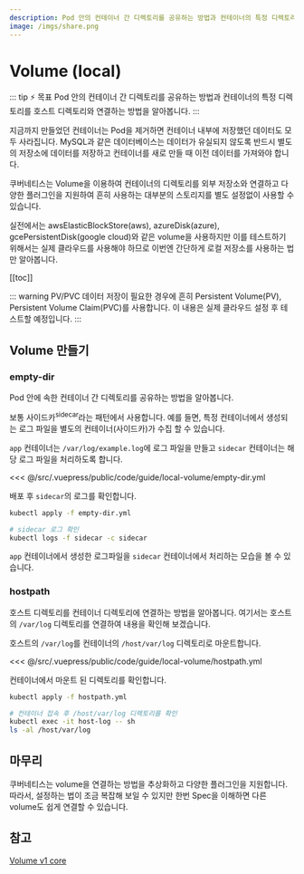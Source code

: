 ```yaml
---
description: Pod 안의 컨테이너 간 디렉토리를 공유하는 방법과 컨테이너의 특정 디렉토리를 호스트 디렉토리와 연결하는 방법을 알아봅니다.
image: /imgs/share.png
---
```


# Volume (local)

::: tip ⚡️ 목표
Pod 안의 컨테이너 간 디렉토리를 공유하는 방법과 컨테이너의 특정 디렉토리를 호스트 디렉토리와 연결하는 방법을 알아봅니다.
:::

지금까지 만들었던 컨테이너는 Pod을 제거하면 컨테이너 내부에 저장했던 데이터도 모두 사라집니다. MySQL과 같은 데이터베이스는 데이터가 유실되지 않도록 반드시 별도의 저장소에 데이터를 저장하고 컨테이너를 새로 만들 때 이전 데이터를 가져와야 합니다.

쿠버네티스는 Volume을 이용하여 컨테이너의 디렉토리를 외부 저장소와 연결하고 다양한 플러그인을 지원하여 흔히 사용하는 대부분의 스토리지를 별도 설정없이 사용할 수 있습니다.

실전에서는 awsElasticBlockStore(aws), azureDisk(azure), gcePersistentDisk(google cloud)와 같은 volume을 사용하지만 이를 테스트하기 위해서는 실제 클라우드를 사용해야 하므로 이번엔 간단하게 로컬 저장소를 사용하는 법만 알아봅니다.

[[toc]]

::: warning PV/PVC
데이터 저장이 필요한 경우에 흔히 Persistent Volume(PV), Persistent Volume Claim(PVC)를 사용합니다. 이 내용은 실제 클라우드 설정 후 테스트할 예정입니다.
:::

## Volume 만들기

### empty-dir

Pod 안에 속한 컨테이너 간 디렉토리를 공유하는 방법을 알아봅니다.

보통 사이드카<sup>sidecar</sup>라는 패턴에서 사용합니다. 예를 들면, 특정 컨테이너에서 생성되는 로그 파일을 별도의 컨테이너(사이드카)가 수집 할 수 있습니다.

<div style="text-align: center; width: 280px; max-width: 100%; margin: 0 auto">
  <custom-image src="/imgs/guide/volume/empty-dir.png" alt="empty-dir" />
</div>

`app` 컨테이너는 `/var/log/example.log`에 로그 파일을 만들고 `sidecar` 컨테이너는 해당 로그 파일을 처리하도록 합니다.

<<< @/src/.vuepress/public/code/guide/local-volume/empty-dir.yml
<code-link link="guide/local-volume/empty-dir.yml"/>

배포 후 `sidecar`의 로그를 확인합니다.

```sh
kubectl apply -f empty-dir.yml

# sidecar 로그 확인
kubectl logs -f sidecar -c sidecar
```

`app` 컨테이너에서 생성한 로그파일을 `sidecar` 컨테이너에서 처리하는 모습을 볼 수 있습니다.

### hostpath

호스트 디렉토리를 컨테이너 디렉토리에 연결하는 방법을 알아봅니다. 여기서는 호스트의 `/var/log` 디렉토리를 연결하여 내용을 확인해 보겠습니다.

<div style="text-align: center; width: 420px; max-width: 100%; margin: 0 auto">
  <custom-image src="/imgs/guide/volume/hostpath.png" alt="hostpath" />
</div>

호스트의 `/var/log`를 컨테이너의 `/host/var/log` 디렉토리로 마운트합니다.

<<< @/src/.vuepress/public/code/guide/local-volume/hostpath.yml
<code-link link="guide/local-volume/hostpath.yml"/>

컨테이너에서 마운트 된 디렉토리를 확인합니다.

```sh
kubectl apply -f hostpath.yml

# 컨테이너 접속 후 /host/var/log 디렉토리를 확인
kubectl exec -it host-log -- sh
ls -al /host/var/log
```

## 마무리

쿠버네티스는 volume을 연결하는 방법을 추상화하고 다양한 플러그인을 지원합니다. 따라서, 설정하는 법이 조금 복잡해 보일 수 있지만 한번 Spec을 이해하면 다른 volume도 쉽게 연결할 수 있습니다.

## 참고

[Volume v1 core](https://kubernetes.io/docs/reference/generated/kubernetes-api/v1.23/#volume-v1-core)
